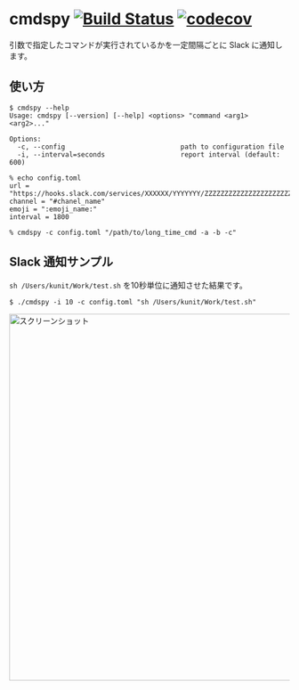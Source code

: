 # cmdspy [![Build Status](https://travis-ci.org/kunit/cmdspy.svg?branch=master)](https://travis-ci.org/kunit/cmdspy) [![codecov](https://codecov.io/gh/kunit/cmdspy/branch/master/graph/badge.svg)](https://codecov.io/gh/kunit/cmdspy)

引数で指定したコマンドが実行されているかを一定間隔ごとに Slack に通知します。

## 使い方

```
$ cmdspy --help
Usage: cmdspy [--version] [--help] <options> "command <arg1> <arg2>..."

Options:
  -c, --config                             path to configuration file
  -i, --interval=seconds                   report interval (default: 600)

% echo config.toml
url = "https://hooks.slack.com/services/XXXXXX/YYYYYYY/ZZZZZZZZZZZZZZZZZZZZZZZZZZZZZZZ"
channel = "#chanel_name"
emoji = ":emoji_name:"
interval = 1800

% cmdspy -c config.toml "/path/to/long_time_cmd -a -b -c"
```

## Slack 通知サンプル

`sh /Users/kunit/Work/test.sh` を10秒単位に通知させた結果です。

```
$ ./cmdspy -i 10 -c config.toml "sh /Users/kunit/Work/test.sh"
```
<img width="659" alt="スクリーンショット" src="https://user-images.githubusercontent.com/405750/55526937-faf49f80-56d1-11e9-9fac-c39a751733df.png">
